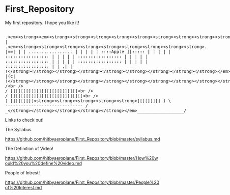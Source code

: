 # First_Repository
My first repository.
I hope you like it!
<xmp>
    .__________________________.
    | .___________________. |==|
    | | ................. | |  |
    | | ::::Apple ][::::: | |  |
    | | ::::::::::::::::: | |  |
    | | ::::::::::::::::: | |  |
    | | ::::::::::::::::: | |  |
    | | ::::::::::::::::: | |  |
    | | ::::::::::::::::: | | ,|
    | !___________________! |(c|
    !_______________________!__!
   /                            \
  /  [][][][][][][][][][][][][]  \
 /  [][][][][][][][][][][][][][]  \
(  [][][][][____________][][][][]  )
 \ ------------------------------ /
  \______________________________/
</xmp>

Links to check out!

The Syllabus

https://github.com/hitbyaeroplane/First_Repository/blob/master/syllabus.md

The Definition of Video!

https://github.com/hitbyaeroplane/First_Repository/blob/master/How%20would%20you%20define%20video.md

People of Intrest!

https://github.com/hitbyaeroplane/First_Repository/blob/master/People%20of%20Interest.md
